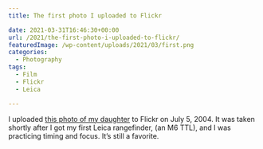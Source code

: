 ```yaml
---
title: The first photo I uploaded to Flickr

date: 2021-03-31T16:46:30+00:00
url: /2021/the-first-photo-i-uploaded-to-flickr/
featuredImage: /wp-content/uploads/2021/03/first.png
categories:
  - Photography
tags:
  - Film
  - Flickr
  - Leica

---
```

<!--kg-card-begin: html-->

I uploaded [this photo of my daughter][1] to Flickr on July 5, 2004. It was taken shortly after I got my first Leica rangefinder, (an M6 TTL), and I was practicing timing and focus. It&#8217;s still a favorite.

<!--kg-card-end: html-->

 [1]: https://www.flickr.com/photos/jbaty/62147/